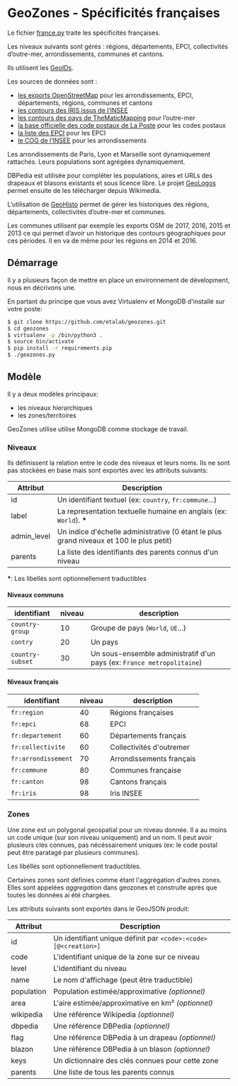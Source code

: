 # GeoZones - Spécificités françaises

Le fichier [france.py](france.py) traite les spécificités françaises.

Les niveaux suivants sont gérés : régions, départements, EPCI,
collectivités d’outre-mer, arrondissements, communes et cantons.

Ils utilisent les [GeoIDs](https://github.com/etalab/geoids).

Les sources de données sont :

- [les exports OpenStreetMap](http://osm13.openstreetmap.fr/~cquest/openfla/export/) pour les arrondissements, EPCI, départements, régions, communes et cantons
- [les contours des IRIS issus de l’INSEE](https://www.data.gouv.fr/fr/datasets/contour-des-iris-insee-tout-en-un/)
- [les contours des pays de TheMaticMapping](http://thematicmapping.org/downloads/) pour l’outre-mer
- [la base officielle des code postaux de La Poste](https://www.data.gouv.fr/fr/datasets/base-officielle-des-codes-postaux/) pour les codes postaux
- [la liste des EPCI](http://www.collectivites-locales.gouv.fr/liste-et-composition-2015) pour les EPCI
- [le COG de l’INSEE](https://www.insee.fr/fr/information/2666684) pour les arrondissements

Les arrondissements de Paris, Lyon et Marseille sont dynamiquement
rattachés. Leurs populations sont agrégées dynamiquement.

DBPedia est utilisée pour compléter les populations, aires et URLs des
drapeaux et blasons existants et sous licence libre. Le projet
[GeoLogos](https://github.com/etalab/geologos/) permet ensuite de les
télécharger depuis Wikimedia.

L’utilisation de [GeoHisto](https://github.com/etalab/geohisto) permet
de gérer les historiques des régions, départements, collectivités
d’outre-mer et communes.

Les communes utilisent par exemple les exports OSM de 2017, 2016, 2015
et 2013 ce qui permet d’avoir un historique des contours géographiques
pour ces périodes. Il en va de même pour les régions en 2014 et 2016.

## Démarrage

Il y a plusieurs façon de mettre en place un environnement de dévelopment, nous en décrivons une.

En partant du principe que vous avez Virtualenv et MongoDB d'installé sur votre poste:

```bash
$ git clone https://github.com/etalab/geozones.git
$ cd geozones
$ virtualenv -p /bin/python3 .
$ source bin/activate
$ pip install -r requirements.pip
$ ./geozones.py
```

## Modèle

Il y a deux modèles principaux:

- les niveaux hierarchiques
- les zones/territoires

GeoZones utilise utilise MongoDB comme stockage de travail.

### Niveaux

Ils définissent la relation entre le code des niveaux et leurs noms.
Ils ne sont pas stockées en base mais sont exportés avec les attributs suivants:

| Attribut    | Description                                                                             |
|-------------|-----------------------------------------------------------------------------------------|
| id          | Un identifiant textuel (ex: `country`, `fr:commune`...)                                 |
| label       | La representation textuelle humaine en anglais (ex: `World`). __\*__                    |
| admin_level | Un indice d'échelle administrative (0 étant le plus grand niveaux et 100 le plus petit) |
| parents     | La liste des identifiants des parents connus d'un niveau                                |

__\*__: Les libellés sont optionnellement traductibles


#### Niveaux communs


| identifiant      | niveau | description                                                            |
|------------------|--------|------------------------------------------------------------------------|
| `country-group`  | 10     | Groupe de pays (`World`, `UE`...)                                      |
| `contry`         | 20     | Un pays                                                                |
| `country-subset` | 30     | Un sous-ensemble administratif d'un pays (ex: `France metropolitaine`) |


#### Niveaux français

| identifiant         | niveau | description                    |
|---------------------|--------|--------------------------------|
| `fr:region`         | 40     | Régions françaises             |
| `fr:epci`           | 68     | EPCI                           |
| `fr:departement`    | 60     | Départements français          |
| `fr:collectivite`   | 60     | Collectivités d'outremer       |
| `fr:arrondissement` | 70     | Arrondissements français       |
| `fr:commune`        | 80     | Communes française             |
| `fr:canton`         | 98     | Cantons français               |
| `fr:iris`           | 98     | Iris INSEE                     |

### Zones

Une zone est un polygonal geospatial pour un niveau donnée. Il a au moins un code unique (sur son niveau uniquement) and un nom. Il peut avoir plusieurs clés connues, pas nécéssairement uniques (ex: le code postal peut être paratagé par plusieurs communes).

Les libéllés sont optionnellement traductibles.

Certaines zones sont définies comme étant l'aggrégation d'autres zones. Elles sont appelées _aggregation_ dans geozones et construite après que toutes les données ai été chargées.

Les attributs suivants sont exportés dans le GeoJSON produit:

| Attribut   | Description                                                     |
|------------|-----------------------------------------------------------------|
| id         | Un identifiant unique définit par `<code>:<code>[@<creation>]`  |
| code       | L'identifiant unique de la zone sur ce niveau                   |
| level      | L'identifiant du niveau                                         |
| name       | Le nom d'affichage (peut être traductible)                      |
| population | Population estimée/approximative _(optionnel)_                  |
| area       | L'aire estimée/approximative en km² _(optionnel)_               |
| wikipedia  | Une référence Wikipedia _(optionnel)_                           |
| dbpedia    | Une référence DBPedia _(optionnel)_                             |
| flag       | Une référence DBPedia à un drapeau _(optionnel)_                |
| blazon     | Une référence DBPedia à un blason _(optionnel)_                 |
| keys       | Un dictionnaire des clés connues pour cette zone                |
| parents    | Une liste de tous les parents connus                            |

